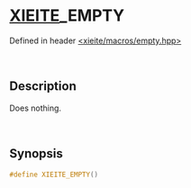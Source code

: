 # [XIEITE](../../macros.md)\_EMPTY
Defined in header [<xieite/macros/empty.hpp>](../../../include/xieite/macros/empty.hpp)

&nbsp;

## Description
Does nothing.

&nbsp;

## Synopsis
```cpp
#define XIEITE_EMPTY()
```
